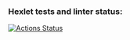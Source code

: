 ### Hexlet tests and linter status:
[![Actions Status](https://github.com/anorone/frontend-project-lvl1/workflows/hexlet-check/badge.svg)](https://github.com/anorone/frontend-project-lvl1/actions)